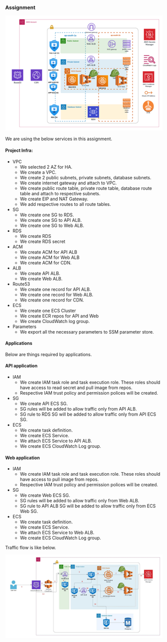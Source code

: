 ### Assignment

![alt text](infra-services1.png)

We are using the below services in this assignment.
#### Project Infra:
* VPC
    * We selected 2 AZ for HA.
    * We create a VPC.
    * We create 2 public subnets, private subnets, database subnets.
    * We create internet gateway and attach to VPC.
    * We create public route table, private route table, database route table and attach to respective subnets.
    * We create EIP and NAT Gateway.
    * We add respective routes to all route tables.
* SG
    * We create one SG to RDS.
    * We create one SG to API ALB.
    * We create one SG to Web ALB.
* RDS
    * We create RDS
    * We create RDS secret
* ACM
    * We create ACM for API ALB
    * We create ACM for Web ALB
    * We create ACM for CDN.
* ALB
    * We create API ALB.
    * We create Web ALB.
* Route53
    * We create one record for API ALB.
    * We create one record for Web ALB.
    * We create one record for CDN.
* ECS
    * We create one ECS Cluster
    * We create ECR repos for API and Web
    * We create CloudWatch log group.
* Parameters
    * We export all the necessary parameters to SSM parameter store.

#### Applications
 Below are things required by applications.

 #### API application
 * IAM
    * We create IAM task role and task execution role. These roles should have access to read secret and pull image from repos.
    * Respective IAM trust policy and permission polices will be created.
* SG
    * We create API ECS SG.
    * SG rules will be added to allow traffic only from API ALB.
    * SG rule to RDS SG will be added to allow traffic only from API ECS SG.
* ECS
    * We create task definition.
    * We create ECS Service.
    * We attach ECS Service to API ALB.
    * We create ECS CloudWatch Log group.

#### Web application
 * IAM
    * We create IAM task role and task execution role. These roles should have access to pull image from repos.
    * Respective IAM trust policy and permission polices will be created.
* SG
    * We create Web ECS SG.
    * SG rules will be added to allow traffic only from Web ALB.
    * SG rule to API ALB SG will be added to allow traffic only from ECS Web SG.
* ECS
    * We create task definition.
    * We create ECS Service.
    * We attach ECS Service to Web ALB.
    * We create ECS CloudWatch Log group.

Traffic flow is like below.

![alt text](timing.jpeg)